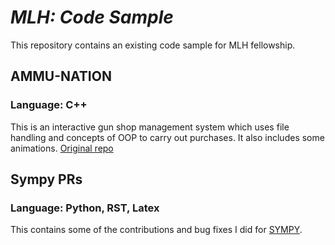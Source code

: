 # *MLH: Code Sample*
This repository contains an existing code sample for MLH fellowship.

## AMMU-NATION
### Language: C++
This is an interactive gun shop management system which uses file handling and concepts of OOP to carry out purchases.
It also includes some animations.
[Original repo](https://github.com/Psycho-Pirate/Ammu-Nation)

## Sympy PRs
### Language: Python, RST, Latex
This contains some of the contributions and bug fixes I did for [SYMPY](https://github.com/sympy/sympy).
